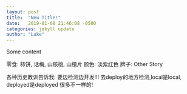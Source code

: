 ```yaml
---
layout: post
title:  "New Title!"
date:   2019-01-08 21:46:08 -0500
categories: jekyll update
author: "Luke"
---
```


Some content


零食: 柿饼, 话梅, 山核桃, 山楂片
颜色: 淡紫红色
牌子: Other Story

各种历史教训告诉我: 要边检测边开发!!! 去deploy的地方检测,local是local, deployed是deployed
很多不一样的!
